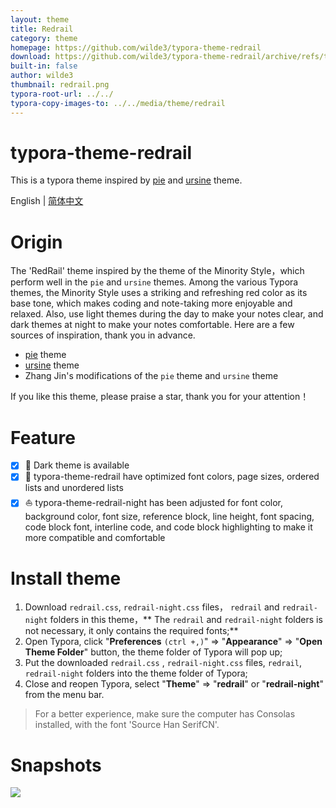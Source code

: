 ```yaml
---
layout: theme
title: Redrail
category: theme
homepage: https://github.com/wilde3/typora-theme-redrail
download: https://github.com/wilde3/typora-theme-redrail/archive/refs/tags/v1.1.zip
built-in: false
author: wilde3
thumbnail: redrail.png
typora-root-url: ../../
typora-copy-images-to: ../../media/theme/redrail
---
```


# typora-theme-redrail
This is a typora theme inspired by [pie](https://github.com/shrugginG/typora-theme-pie) and [ursine](https://github.com/danielduyixin/typora-theme-ursine) theme.

English | [简体中文](./README_CN.md)
# Origin
The 'RedRail' theme inspired by the theme of the Minority Style，which perform well in the `pie` and `ursine` themes. Among the various Typora themes, the Minority Style uses a striking and refreshing red color as its base tone, which makes coding and note-taking more enjoyable and relaxed. Also, use light themes during the day to make your notes clear, and dark themes at night to make your notes comfortable. Here are a few sources of inspiration, thank you in advance.
- [pie](https://github.com/shrugginG/typora-theme-pie) theme
- [ursine](https://github.com/danielduyixin/typora-theme-ursine) theme
- Zhang Jin's modifications of the `pie` theme and `ursine` theme

If you like this theme, please praise a star, thank you for your attention！
# Feature
- [x]  :baby_chick: Dark theme is available
- [x]  :rocket: typora-theme-redrail have optimized font colors, page sizes, ordered lists and unordered lists
- [x]  :sailboat: typora-theme-redrail-night has been adjusted for font color, background color, font size, reference block, line height, font spacing, code block font, interline code, and code block highlighting to make it more compatible and comfortable
# Install theme
1. Download `redrail.css`, `redrail-night.css` files， `redrail` and `redrail-night` folders in this theme，** The `redrail` and `redrail-night` folders is not necessary, it only contains the required fonts;**
2. Open Typora, click "**Preferences** `(ctrl +,)`" => "**Appearance**" => "**Open Theme Folder**" button, the theme folder of Typora will pop up;
3. Put the downloaded `redrail.css` , `redrail-night.css` files, `redrail`, `redrail-night` folders into the theme folder of Typora;
4. Close and reopen Typora, select "**Theme**" => "**redrail**" or "**redrail-night**" from the menu bar.

> For a better experience, make sure the computer has Consolas installed, with the font 'Source Han SerifCN'.

# Snapshots
![](/media/theme/redrail/redrail.png)


